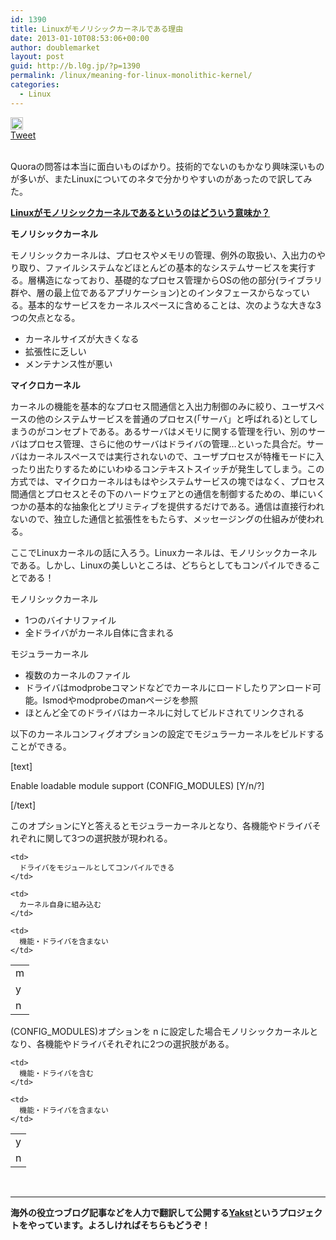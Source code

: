 ```yaml
---
id: 1390
title: Linuxがモノリシックカーネルである理由
date: 2013-01-10T08:53:06+00:00
author: doublemarket
layout: post
guid: http://b.l0g.jp/?p=1390
permalink: /linux/meaning-for-linux-monolithic-kernel/
categories:
  - Linux
---
```

<div class='wp_social_bookmarking_light'>
  <div class="wsbl_hatena_button">
    <a href="http://b.hatena.ne.jp/entry/http://b.l0g.jp/linux/meaning-for-linux-monolithic-kernel/" class="hatena-bookmark-button" data-hatena-bookmark-title="Linuxがモノリシックカーネルである理由" data-hatena-bookmark-layout="standard" title="このエントリーをはてなブックマークに追加"> <img src="//b.hatena.ne.jp/images/entry-button/button-only@2x.png" alt="このエントリーをはてなブックマークに追加" width="20" height="20" style="border: none;" /></a>
  </div>
  
  <div class="wsbl_facebook_like">
    <div id="fb-root">
    </div><fb:like href="http://b.l0g.jp/linux/meaning-for-linux-monolithic-kernel/" layout="button_count" action="like" width="100" share="false" show_faces="false" ></fb:like>
  </div>
  
  <div class="wsbl_twitter">
    <a href="https://twitter.com/share" class="twitter-share-button"{count} data-url="http://b.l0g.jp/linux/meaning-for-linux-monolithic-kernel/" data-text="Linuxがモノリシックカーネルである理由" data-via="dblmkt " data-lang="ja">Tweet</a>
  </div>
  
  <div class="wsbl_google_plus_one">
    <g:plusone size="medium" annotation="none" href="http://b.l0g.jp/linux/meaning-for-linux-monolithic-kernel/" ></g:plusone>
  </div>
</div>

<br class='wp_social_bookmarking_light_clear' />

Quoraの問答は本当に面白いものばかり。技術的でないのもかなり興味深いものが多いが、またLinuxについてのネタで分かりやすいのがあったので訳してみた。

**[Linuxがモノリシックカーネルであるというのはどういう意味か？](http://www.quora.com/Linux/What-is-meant-by-Linux-has-a-monolithic-kernel)**

**モノリシックカーネル**

モノリシックカーネルは、プロセスやメモリの管理、例外の取扱い、入出力のやり取り、ファイルシステムなどほとんどの基本的なシステムサービスを実行する。層構造になっており、基礎的なプロセス管理からOSの他の部分(ライブラリ群や、層の最上位であるアプリケーション)とのインタフェースからなっている。基本的なサービスをカーネルスペースに含めることは、次のような大きな3つの欠点となる。

  * カーネルサイズが大きくなる
  * 拡張性に乏しい
  * メンテナンス性が悪い

**マイクロカーネル**

カーネルの機能を基本的なプロセス間通信と入出力制御のみに絞り、ユーザスペースの他のシステムサービスを普通のプロセス(「サーバ」と呼ばれる)としてしまうのがコンセプトである。あるサーバはメモリに関する管理を行い、別のサーバはプロセス管理、さらに他のサーバはドライバの管理…といった具合だ。サーバはカーネルスペースでは実行されないので、ユーザプロセスが特権モードに入ったり出たりするためにいわゆるコンテキストスイッチが発生してしまう。この方式では、マイクロカーネルはもはやシステムサービスの塊ではなく、プロセス間通信とプロセスとその下のハードウェアとの通信を制御するための、単にいくつかの基本的な抽象化とプリミティブを提供するだけである。通信は直接行われないので、独立した通信と拡張性をもたらす、メッセージングの仕組みが使われる。

ここでLinuxカーネルの話に入ろう。Linuxカーネルは、モノリシックカーネルである。しかし、Linuxの美しいところは、どちらとしてもコンパイルできることである！

モノリシックカーネル

  * 1つのバイナリファイル
  * 全ドライバがカーネル自体に含まれる

モジュラーカーネル

  * 複数のカーネルのファイル
  * ドライバはmodprobeコマンドなどでカーネルにロードしたりアンロード可能。lsmodやmodprobeのmanページを参照
  * ほとんど全てのドライバはカーネルに対してビルドされてリンクされる

以下のカーネルコンフィグオプションの設定でモジュラーカーネルをビルドすることができる。

[text]
  
Enable loadable module support (CONFIG_MODULES) [Y/n/?]
  
[/text]

このオプションにYと答えるとモジュラーカーネルとなり、各機能やドライバそれぞれに関して3つの選択肢が現われる。

<table class="article">
  <tr>
    <td>
      m
    </td>
    
    <td>
      ドライバをモジュールとしてコンパイルできる
    </td>
  </tr>
  
  <tr>
    <td>
      y
    </td>
    
    <td>
      カーネル自身に組み込む
    </td>
  </tr>
  
  <tr>
    <td>
      n
    </td>
    
    <td>
      機能・ドライバを含まない
    </td>
  </tr>
</table>

(CONFIG_MODULES)オプションを n に設定した場合モノリシックカーネルとなり、各機能やドライバそれぞれに2つの選択肢がある。

<table class="article">
  <tr>
    <td>
      y
    </td>
    
    <td>
      機能・ドライバを含む
    </td>
  </tr>
  
  <tr>
    <td>
      n
    </td>
    
    <td>
      機能・ドライバを含まない
    </td>
  </tr>
</table>

&nbsp;



* * *

**海外の役立つブログ記事などを人力で翻訳して公開する[Yakst](https://yakst.com/ja)というプロジェクトをやっています。よろしければそちらもどうぞ！**